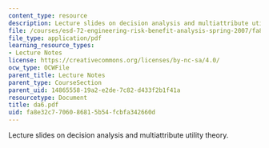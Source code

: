 ```yaml
---
content_type: resource
description: Lecture slides on decision analysis and multiattribute utility theory.
file: /courses/esd-72-engineering-risk-benefit-analysis-spring-2007/fa8e32c7706086815b54fcbfa342660d_da6.pdf
file_type: application/pdf
learning_resource_types:
- Lecture Notes
license: https://creativecommons.org/licenses/by-nc-sa/4.0/
ocw_type: OCWFile
parent_title: Lecture Notes
parent_type: CourseSection
parent_uid: 14865558-19a2-e2de-7c82-d433f2b1f41a
resourcetype: Document
title: da6.pdf
uid: fa8e32c7-7060-8681-5b54-fcbfa342660d
---
```

Lecture slides on decision analysis and multiattribute utility theory.